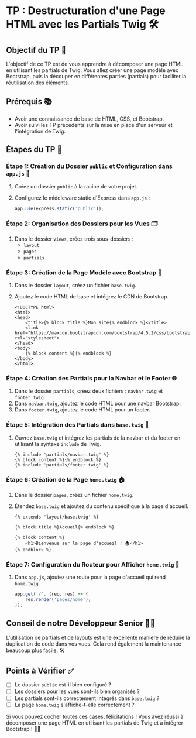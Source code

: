 # TP : Destructuration d'une Page HTML avec les Partials Twig 🛠️

## Objectif du TP 🎯

L'objectif de ce TP est de vous apprendre à décomposer une page HTML en utilisant les partials de Twig. Vous allez créer une page modèle avec Bootstrap, puis la découper en différentes parties (partials) pour faciliter la réutilisation des éléments.

## Prérequis 📚

- Avoir une connaissance de base de HTML, CSS, et Bootstrap.
- Avoir suivi les TP précédents sur la mise en place d'un serveur et l'intégration de Twig.

## Étapes du TP 📝

### Étape 1: Création du Dossier `public` et Configuration dans `app.js` 📂

1. Créez un dossier `public` à la racine de votre projet.
2. Configurez le middleware static d'Express dans `app.js` :

    ```javascript
    app.use(express.static('public'));
    ```

### Étape 2: Organisation des Dossiers pour les Vues 🗂️

1. Dans le dossier `views`, créez trois sous-dossiers :
    - `layout`
    - `pages`
    - `partials`

### Étape 3: Création de la Page Modèle avec Bootstrap 🎨

1. Dans le dossier `layout`, créez un fichier `base.twig`.
2. Ajoutez le code HTML de base et intégrez le CDN de Bootstrap.

    ```twig
    <!DOCTYPE html>
    <html>
    <head>
        <title>{% block title %}Mon site{% endblock %}</title>
        <link href="https://maxcdn.bootstrapcdn.com/bootstrap/4.5.2/css/bootstrap.min.css" rel="stylesheet">
    </head>
    <body>
        {% block content %}{% endblock %}
    </body>
    </html>
    ```

### Étape 4: Création des Partials pour la Navbar et le Footer 🌐

1. Dans le dossier `partials`, créez deux fichiers : `navbar.twig` et `footer.twig`.
2. Dans `navbar.twig`, ajoutez le code HTML pour une navbar Bootstrap.
3. Dans `footer.twig`, ajoutez le code HTML pour un footer.

### Étape 5: Intégration des Partials dans `base.twig` 🧩

1. Ouvrez `base.twig` et intégrez les partials de la navbar et du footer en utilisant la syntaxe `include` de Twig.

    ```twig
    {% include 'partials/navbar.twig' %}
    {% block content %}{% endblock %}
    {% include 'partials/footer.twig' %}
    ```

### Étape 6: Création de la Page `home.twig` 🏠

1. Dans le dossier `pages`, créez un fichier `home.twig`.
2. Étendez `base.twig` et ajoutez du contenu spécifique à la page d'accueil.

    ```twig
    {% extends 'layout/base.twig' %}

    {% block title %}Accueil{% endblock %}

    {% block content %}
        <h1>Bienvenue sur la page d'accueil ! 🏠</h1>
    {% endblock %}
    ```

### Étape 7: Configuration du Routeur pour Afficher `home.twig` 🚀

1. Dans `app.js`, ajoutez une route pour la page d'accueil qui rend `home.twig`.

    ```javascript
    app.get('/', (req, res) => {
        res.render('pages/home');
    });
    ```

## Conseil de notre Développeur Senior 👨‍💻

L'utilisation de partials et de layouts est une excellente manière de réduire la duplication de code dans vos vues. Cela rend également la maintenance beaucoup plus facile. 🛠️

## Points à Vérifier ✅

- [ ] Le dossier `public` est-il bien configuré ?
- [ ] Les dossiers pour les vues sont-ils bien organisés ?
- [ ] Les partials sont-ils correctement intégrés dans `base.twig` ?
- [ ] La page `home.twig` s'affiche-t-elle correctement ?

Si vous pouvez cocher toutes ces cases, félicitations ! Vous avez réussi à décomposer une page HTML en utilisant les partials de Twig et à intégrer Bootstrap ! 🎉🚀